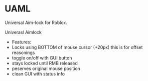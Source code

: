 # UAML
Universal Aim-lock for Roblox.


Univerasl Aimlock
-  Features:
-   Locks using BOTTOM of mouse cursor (+20px) this is for offset reasonings
-   toggle on/off with GUI button
-   stays locked until RMB released
-   peserves original mouse position
-   clean GUI with status info
